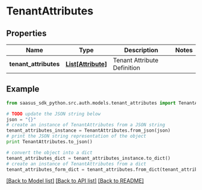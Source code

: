 # TenantAttributes


## Properties
Name | Type | Description | Notes
------------ | ------------- | ------------- | -------------
**tenant_attributes** | [**List[Attribute]**](Attribute.md) | Tenant Attribute Definition | 

## Example

```python
from saasus_sdk_python.src.auth.models.tenant_attributes import TenantAttributes

# TODO update the JSON string below
json = "{}"
# create an instance of TenantAttributes from a JSON string
tenant_attributes_instance = TenantAttributes.from_json(json)
# print the JSON string representation of the object
print TenantAttributes.to_json()

# convert the object into a dict
tenant_attributes_dict = tenant_attributes_instance.to_dict()
# create an instance of TenantAttributes from a dict
tenant_attributes_form_dict = tenant_attributes.from_dict(tenant_attributes_dict)
```
[[Back to Model list]](../README.md#documentation-for-models) [[Back to API list]](../README.md#documentation-for-api-endpoints) [[Back to README]](../README.md)


